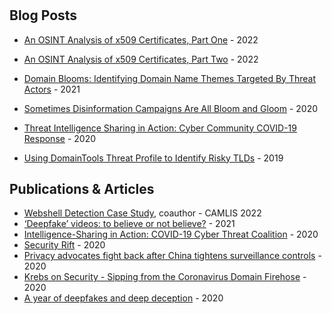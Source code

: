 #

## Blog Posts
* <a href="https://blog.gigamon.com/2022/10/19/an-osint-analysis-of-x509-certificates-part-one-something-seems-phishy/" target="_blank">An OSINT Analysis of x509 Certificates, Part One</a> - 2022
* <a href="https://blog.gigamon.com/2022/10/24/an-osint-analysis-of-x509-certificates-part-two-digging-into-the-san/" target="_blank">An OSINT Analysis of x509 Certificates, Part Two</a> - 2022

* <a href="https://www.domaintools.com/resources/blog/domain-blooms-identifying-domain-name-themes-targeted-by-threat-actors/" target="_blank">Domain Blooms: Identifying Domain Name Themes Targeted By Threat Actors</a> - 2021
* <a href="https://www.domaintools.com/resources/blog/sometimes-disinformation-campaigns-are-all-bloom-and-gloom/" target="_blank">Sometimes Disinformation Campaigns Are All Bloom and Gloom</a> - 2020
* <a href="https://www.domaintools.com/resources/blog/threat-intelligence-sharing-in-action-cyber-community-covid-19-response/" target="_blank">Threat Intelligence Sharing in Action: Cyber Community COVID-19 Response</a> - 2020
* <a href="https://www.domaintools.com/resources/blog/using-domaintools-threat-profile-to-identify-risky-tlds/" target="_blank">Using DomainTools Threat Profile to Identify Risky TLDs</a> - 2019

## Publications & Articles
* <a href="https://www.camlis.org/lindsey-lack-1" target="_blank">Webshell Detection Case Study</a>, coauthor - CAMLIS 2022
* <a href="https://www.ft.com/content/803767b7-2076-41e2-a587-1f13c77d1675" target="_blank">‘Deepfake’ videos: to believe or not believe?</a> - 2021
* <a href="https://securityboulevard.com/2020/09/intelligence-sharing-in-action-covid-19-cyber-threat-coalition/" target="_blank">Intelligence-Sharing in Action: COVID-19 Cyber Threat Coalition</a> - 2020
* <a href="https://www.thewirechina.com/2020/08/30/security-rift/" target="_blank">Security Rift</a> - 2020
* <a href="https://portswigger.net/daily-swig/cat-and-mouse-privacy-advocates-fight-back-after-china-tightens-surveillance-controls" target="_blank">Privacy advocates fight back after China tightens surveillance controls</a> - 2020
* <a href="https://krebsonsecurity.com/2020/04/sipping-from-the-coronavirus-domain-firehose/" target="_blank">Krebs on Security - Sipping from the Coronavirus Domain Firehose</a> - 2020
* <a href="https://www.helpnetsecurity.com/2020/01/29/deepfake-technology/" target="_blank">A year of deepfakes and deep deception</a> - 2020



